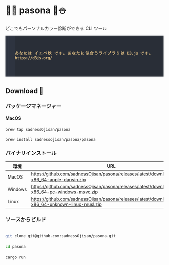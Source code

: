 # 🌸🌞 pasona 🍁⛄️

どこでもパーソナルカラー診断ができる CLI ツール

![診断結果のイメージ図](./images/top.png)

## Download 💽

### パッケージマネージャー

#### MacOS

```
brew tap sadnessOjisan/pasona

brew install sadnessojisan/pasona/pasona
```

### バイナリインストール

| 環境    | URL                                                                                                   |
| ------- | ----------------------------------------------------------------------------------------------------- |
| MacOS   | https://github.com/sadnessOjisan/pasona/releases/latest/download/pasona-x86_64-apple-darwin.zip       |
| Windows | https://github.com/sadnessOjisan/pasona/releases/latest/download/pasona-x86_64-pc-windows-msvc.zip    |
| Linux   | https://github.com/sadnessOjisan/pasona/releases/latest/download/pasona-x86_64-unknown-linux-musl.zip |

### ソースからビルド

```sh

git clone git@github.com:sadnessOjisan/pasona.git

cd pasona

cargo run
```
